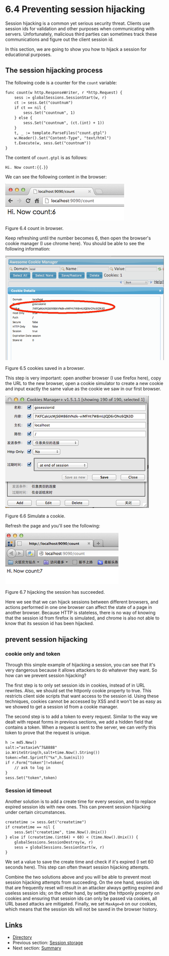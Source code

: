 # 6.4 Preventing session hijacking

Session hijacking is a common yet serious security threat. Clients use session ids for validation and other purposes when communicating with servers. Unfortunately, malicious third parties can sometimes track these communications and figure out the client session id. 

In this section, we are going to show you how to hijack a session for educational purposes.

## The session hijacking process

The following code is a counter for the `count` variable:

	func count(w http.ResponseWriter, r *http.Request) {
	    sess := globalSessions.SessionStart(w, r)
	    ct := sess.Get("countnum")
	    if ct == nil {
	        sess.Set("countnum", 1)
	    } else {
	        sess.Set("countnum", (ct.(int) + 1))
	    }
	    t, _ := template.ParseFiles("count.gtpl")
	    w.Header().Set("Content-Type", "text/html")
	    t.Execute(w, sess.Get("countnum"))
	}

The content of `count.gtpl` is as follows:

	Hi. Now count:{{.}}

We can see the following content in the browser:

![](images/6.4.hijack.png?raw=true)

Figure 6.4 count in browser.

Keep refreshing until the number becomes 6, then open the browser's cookie manager (I use chrome here). You should be able to see the following information:

![](images/6.4.cookie.png?raw=true)

Figure 6.5 cookies saved in a browser.

This step is very important: open another browser (I use firefox here), copy the URL to the new browser, open a cookie simulator to create a new cookie and input exactly the same value as the cookie we saw in our first browser.

![](images/6.4.setcookie.png?raw=true)

Figure 6.6 Simulate a cookie.

Refresh the page and you'll see the following:

![](images/6.4.hijacksuccess.png?raw=true)

Figure 6.7 hijacking the session has succeeded.

Here we see that we can hijack sessions between different browsers, and actions performed in one one browser can affect the state of a page in another browser. Because HTTP is stateless, there is no way of knowing that the session id from firefox is simulated, and chrome is also not able to know that its session id has been hijacked.

## prevent session hijacking

### cookie only and token

Through this simple example of hijacking a session, you can see that it's very dangerous because it allows attackers to do whatever they want. So how can we prevent session hijacking?

The first step is to only set session ids in cookies, instead of in URL rewrites. Also, we should set the httponly cookie property to true. This restricts client side scripts that want access to the session id. Using these techniques, cookies cannot be accessed by XSS and it won't be as easy as we showed to get a session id from a cookie manager.

The second step is to add a token to every request. Similar to the way we dealt with repeat forms in previous sections, we add a hidden field that contains a token. When a request is sent to the server, we can verify this token to prove that the request is unique.
	
	h := md5.New()
	salt:="astaxie%^7&8888"
	io.WriteString(h,salt+time.Now().String())
	token:=fmt.Sprintf("%x",h.Sum(nil))
	if r.Form["token"]!=token{
	    // ask to log in
	}
	sess.Set("token",token)

### Session id timeout

Another solution is to add a create time for every session, and to replace expired session ids with new ones. This can prevent session hijacking under certain circumstances.

	createtime := sess.Get("createtime")
	if createtime == nil {
	    sess.Set("createtime", time.Now().Unix())
	} else if (createtime.(int64) + 60) < (time.Now().Unix()) {
	    globalSessions.SessionDestroy(w, r)
	    sess = globalSessions.SessionStart(w, r)
	}

We set a value to save the create time and check if it's expired (I set 60 seconds here). This step can often thwart session hijacking attempts.

Combine the two solutions above and you will be able to prevent most session hijacking attempts from succeeding. On the one hand, session ids that are frequently reset will result in an attacker always getting expired and useless session ids; on the other hand, by setting the httponly property on cookies and ensuring that session ids can only be passed via cookies, all URL based attacks are mitigated. Finally, we set `MaxAge=0` on our cookies, which means that the session ids will not be saved in the browser history.

## Links

- [Directory](preface.md)
- Previous section: [Session storage](06.3.md)
- Next section: [Summary](06.5.md)
